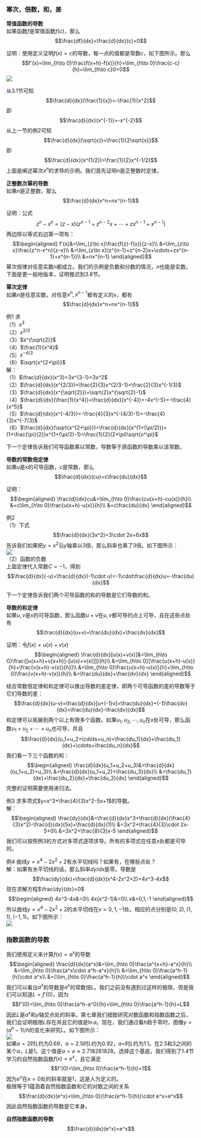 ### 幂次，倍数，和，差
**常值函数的导数**  
如果函数$f$是常值函数$f(c)$，那么
$$\frac{df}{dx}=\frac{d}{dx}(c)=0$$

证明：使用定义证明$f(x)=c$的导数，每一点的值都是常数$c$，如下图所示。那么
$$f'(x)=\lim_{h\to 0}\frac{f(x+h)-f(x)}{h}=\lim_{h\to 0}\frac{c-c}{h}=\lim_{h\to c}0=0$$
![](030.010.png)

从3.1节可知
$$\frac{d}{dx}(\frac{1}{x})=-\frac{1}{x^2}$$
即
$$\frac{d}{dx}(x^{-1})=-x^{-2}$$
从上一节的例2可知
$$\frac{d}{dx}(\sqrt{x})=\frac{1}{2\sqrt{x}}$$
即
$$\frac{d}{dx}(x^{1/2})=\frac{1}{2}x^{-1/2}$$
上面是阐述幂次$x^n$的求导的示例。我们首先证明$n$是正整数时定律。

**正整数次幂的导数**  
如果$n$是正整数，那么
$$\frac{d}{dx}x^n=nx^{n-1}$$

证明：公式
$$z^n-x^n=(z-x)(z^{n-1}+z^{n-2}x+\cdots+zx^{n-1}+x^{n-1})$$
两边除以等式右边第一项有：
$$\begin{aligned}
f'(x)&=\lim_{z\to x}\frac{f(z)-f(x)}{z-x}\\
&=\lim_{z\to x}\frac{z^n-x^n}{z-x}\\
&=\lim_{z\to x}(z^{n-1}+z^{n-2}x+\cdots+zx^{n-1}+x^{n-1})\\
&=nx^{n-1}
\end{aligned}$$
幂次规律对任意实数$n$都成立。我们的示例是负数和分数的情况，$n$也能是实数。下面是更一般地版本，证明推迟到3.8节。

**幂次定律**  
如果$n$是任意实数，对任意$x^n,x^{n-1}$都有定义的$x$，都有
$$\frac{d}{dx}x^n=nx^{n-1}$$

例1 求  
（1）$x^3$  
（2）$x^{2/3}$  
（3）$x^{\sqrt{2}}$  
（4）$\frac{1}{x^4}$  
（5）$x^{-4/3}$  
（6）$\sqrt{x^{2+\pi}}$  
解：  
（1）$\frac{d}{dx}(x^3)=3x^{3-1}=3x^2$  
（2）$\frac{d}{dx}(x^{2/3})=\frac{2}{3}x^{2/3-1}=\frac{2}{3}x^{-1/3}$  
（3）$\frac{d}{dx}(x^{\sqrt{2}})=\sqrt{2}x^{\sqrt{2}-1}$  
（4）$\frac{d}{dx}(\frac{1}{x^4})=\frac{d}{dx}(x^{-4})=-4x^{-5}=-\frac{4}{x^5}$  
（5）$\frac{d}{dx}(x^{-4/3})=-\frac{4}{3}x^{-(4/3)-1}=-\frac{4}{3}x^{-7/3}$  
（6）$\frac{d}{dx}(\sqrt{x^{2+\pi}})=\frac{d}{dx}(x^{1+(\pi/2)})=(1+\frac{\pi}{2})x^{1+(\pi/2)-1}=\frac{1}{2}(2+\pi)\sqrt{x^\pi}$

下一个定律告诉我们可导函数乘以常数，导数等于原函数的导数乘以该常数。

**导数的常数倍定律**  
如果$u$是$x$的可导函数，$c$是常数，那么
$$\frac{d}{dx}(cu)=c\frac{du}{dx}$$

证明：
$$\begin{aligned}
\frac{d}{dx}cu&=\lim_{h\to 0}\frac{cu(x+h)-cu(x)}{h}\\
&=c\lim_{h\to 0}\frac{u(x+h)-u(x)}{h}\\
&=c\frac{du}{dx}
\end{aligned}$$

例2  
（1）下式
$$\frac{d}{dx}(3x^2)=3\cdot 2x=6x$$
告诉我们如果把$y=x^2$沿$y$轴乘以3倍，那么斜率也乘了3倍。如下图所示：  
![](030.020.png)  
（2）函数的负数  
上面定律代入常数$C=-1$，得到
$$\frac{d}{dx}(-u)=\frac{d}{dx}(-1\cdot u)=-1\cdot\frac{d}{dx}u=-\frac{du}{dx}$$

下一个定律告诉我们两个可导函数的和的导数是它们导数的和。

**导数的和定律**  
如果$u,v$是$x$的可导函数，那么函数$u+v$在$u,v$都可导的点上可导，且在这些点处有
$$\frac{d}{dx}(u+v)=\frac{du}{dx}+\frac{dv}{dx}$$

证明：令$f(x)=u(x)+v(x)$
$$\begin{aligned}
\frac{d}{dx}[u(x)+v(x)]&=\lim_{h\to 0}\frac{[u(x+h)+v(x+h)]-[u(x)+v(x)]]}{h}\\
&=\lim_{h\to 0}[\frac{u(x+h)-u(x)}{h}+\frac{v(x+h)-v(x)}{h}]\\
&=\lim_{h\to 0}\frac{u(x+h)-u(x)}{h}+\lim_{h\to 0}\frac{v(x+h)-v(x)}{h}\\
&=\frac{du}{dx}+\frac{dv}{dx}
\end{aligned}$$

结合常数倍定律和和定律可以推出导数的差定律，即两个可导函数的差的导数等于它们导数的差：
$$\frac{d}{dx}(u-v)=\frac{d}{dx}[u+(-1)v]=\frac{du}{dx}+(-1)\frac{dv}{dx}=\frac{du}{dx}-\frac{dv}{dx}$$
和定律可以拓展到两个以上有限多个函数。如果$u_1,u_2,\cdots,u_n$在$x$处可导，那么函数$u_1+u_2+\cdots+u_n$也可导，并且
$$\frac{d}{dx}(u_1+u_2+\cdots+u_n)=\frac{du_1}{dx}+\frac{du_1}{dx}+\cdots+\frac{du_n}{dx}$$
我们看一下三个函数的和：
$$\begin{aligned}
\frac{d}{dx}(u_1+u_2+u_3)&=\frac{d}{dx}((u_1+u_2)+u_3)\\
&=\frac{d}{dx}(u_1+u_2)+\frac{du_3}{dx}\\
&=\frac{du_1}{dx}+\frac{du_2}{dx}+\frac{du_3}{dx}
\end{aligned}$$
完整的证明需要使用递归法。

例3 求多项式$y=x^3+\frac{4}{3}x^2-5x+1$的导数。  
解：
$$\begin{aligned}
\frac{dy}{dx}&=\frac{d}{dx}x^3+\frac{d}{dx}(\frac{4}{3}x^2)-\frac{d}{dx}(5x)+\frac{d}{dx}(1)\\
&=3x^2+\frac{4}{3}\cdot 2x-5+0\\
&=3x^2+\frac{8}{3}x-5
\end{aligned}$$
我们可以按照例3的方式对多项式逐项求导。所有的多项式在任意$x$处都是可导的。

例4 曲线$y=x^4-2x^2+2$有水平切线吗？如果有，在哪些点处？  
解：如果有水平切线的话，那么斜率$dy/dx$是零。导数是
$$\frac{dy}{dx}=\frac{d}{dx}(x^4-2x^2+2)=4x^3-4x$$
现在求解方程$\frac{dy}{dx}=0$
$$\begin{aligned}
4x^3-4x&=0\\
4x(x^2-1)&=0\\
x&=0,1,-1
\end{aligned}$$
所以曲线$y=x^4-2x^2+2$的水平切线在$x=0,1,-1$处。相应的点分别是$(0,2),(1,1),(-1,1)$。如下图所示：  
![](030.040.png)

### 指数函数的导数
我们使用定义来计算$f(x)=a^x$的导数
$$\begin{aligned}
\frac{d}{dx}(a^x)&=\lim_{h\to 0}\frac{a^{x+h}-a^x}{h}\\
&=\lim_{h\to 0}\frac{a^x\cdot a^h-a^x}{h}\\
&=\lim_{h\to 0}\frac{a^h-1}{h}\cdot a^x\\
&=(\lim_{h\to 0}\frac{a^h-1}{h})\cdot a^x
\end{aligned}$$
我们可以看出$a^x$的导数是$a^x$的常数倍$L$。我们之前没有遇到过这样的极限，但是我们可以知道$L=f'(0)$，因为
$$f'(0)=\lim_{h\to 0}\frac{a^h-a^0}{h}=\lim_{h\to 0}\frac{a^h-1}{h}=L$$
因此$L$是$a^x$和$y$轴交点处的斜率。第七章我们细致研究对数函数和指数函数之后，我们会证明极限$L$存在并且它的值是$\ln a$。现在，我们通过看$h$趋于零时，图像$y=(a^h-1)/h$的变化来研究$L$。如下图所示：  
![](030.050.png)  
如果$a=2$时$L$约为0.69，$a=2.5$时$L$约为0.92，$a=$时$L$约为1.1。在2.5和3之间的某个$a$，$L$是1。这个值是$a=e\approx 2.718281828$。选择这个基底，我们得到了1.4节学习的自然指数函数$f(x)=e^x$，且它满足
$$f'(0)=\lim_{h\to 0}\frac{e^h-1}{h}=1$$
因为$e^x$在$x=0$处的斜率就是1，这是人为定义的。  
极限等于1蕴涵着自然指数函数和它的对数之间的关系
$$\frac{d}{dx}(e^x)=\lim_{h\to 0}(\frac{e^h-1}{h})\cdot e^x=e^x$$
因此自然指数函数的导数是它本身。

**自然指数函数的导数**
$$\frac{d}{dx}(e^x)=e^x$$

